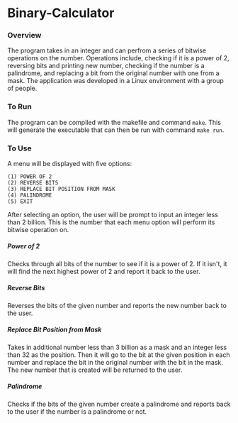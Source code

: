 # Binary-Calculator

### Overview
The program takes in an integer and can perfrom a series of bitwise operations on the number. Operations include, checking if it is a power of 2, reversing bits and printing new number, checking if the number is a palindrome, and replacing a bit from the original number with one from a mask. The application was developed in a Linux environment with a group of people. 

### To Run
The program can be compiled with the makefile and command `make`. This will generate the executable that can then be run with command `make run`.

### To Use
A menu will be displayed with five options:
  ```
  (1) POWER OF 2
  (2) REVERSE BITS
  (3) REPLACE BIT POSITION FROM MASK
  (4) PALINDROME
  (5) EXIT
  ```
After selecting an option, the user will be prompt to input an integer less than 2 billion. This is the number that each menu option will perform its bitwise operation on.
##### Power of 2 
Checks through all bits of the number to see if it is a power of 2. If it isn't, it will find the next highest power of 2 and report it back to the user.
##### Reverse Bits
Reverses the bits of the given number and reports the new number back to the user. 
##### Replace Bit Position from Mask
Takes in additional number less than 3 billion as a mask and an integer less than 32 as the position. Then it will go to the bit at the given position in each number and replace the bit in the original number with the bit in the mask. The new number that is created will be returned to the user. 
##### Palindrome
Checks if the bits of the given number create a palindrome and reports back to the user if the number is a palindrome or not. 
